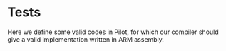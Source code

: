 # Tests

Here we define some valid codes in Pilot, for which our compiler should give a valid implementation written in ARM assembly. 
